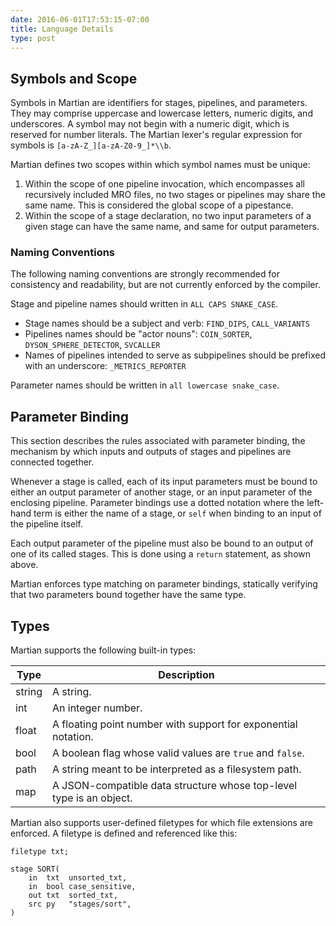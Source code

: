 ```yaml
---
date: 2016-06-01T17:53:15-07:00
title: Language Details
type: post
---
```


## Symbols and Scope

Symbols in Martian are identifiers for stages, pipelines, and parameters. They may comprise uppercase and lowercase letters, numeric digits, and underscores. A symbol may not begin with a numeric digit, which is reserved for number literals. The Martian lexer's regular expression for symbols is ```[a-zA-Z_][a-zA-Z0-9_]*\\b```.

Martian defines two scopes within which symbol names must be unique:

1. Within the scope of one pipeline invocation, which encompasses all recursively included MRO files, no two stages or pipelines may share the same name. This is considered the global scope of a pipestance.
2. Within the scope of a stage declaration, no two input parameters of a given stage can have the same name, and same for output parameters.

### Naming Conventions

The following naming conventions are strongly recommended for consistency and readability, but are not currently enforced by the compiler.

Stage and pipeline names should written in `ALL CAPS SNAKE_CASE`.

- Stage names should be a subject and verb: `FIND_DIPS`, `CALL_VARIANTS`
- Pipelines names should be "actor nouns": `COIN_SORTER`, `DYSON_SPHERE_DETECTOR`, `SVCALLER`
- Names of pipelines intended to serve as subpipelines should be prefixed with an underscore: `_METRICS_REPORTER`

Parameter names should be written in `all lowercase snake_case`.

## Parameter Binding

This section describes the rules associated with parameter binding, the mechanism by which inputs and outputs of stages and pipelines are connected together.

Whenever a stage is called, each of its input parameters must be bound to either an output parameter of another stage, or an input parameter of the enclosing pipeline. Parameter bindings use a dotted notation where the left-hand term is either the name of a stage, or `self` when binding to an input of the pipeline itself.

Each output parameter of the pipeline must also be bound to an output of one of its called stages. This is done using a `return` statement, as shown above.

Martian enforces type matching on parameter bindings, statically verifying that two parameters bound together have the same type.

## Types

Martian supports the following built-in types:

|Type|Description|
|----|-----------|
|string|A string.|
|int|An integer number.|
|float|A floating point number with support for exponential notation.  |
|bool|A boolean flag whose valid values are ```true``` and ```false```.|
|path|A string meant to be interpreted as a filesystem path.|
|map|A JSON-compatible data structure whose top-level type is an object.|

Martian also supports user-defined filetypes for which file extensions are enforced. A filetype is defined and referenced like this:

~~~~
filetype txt;

stage SORT(
    in  txt  unsorted_txt,
    in  bool case_sensitive,
    out txt  sorted_txt,
    src py   "stages/sort",
)
~~~~
